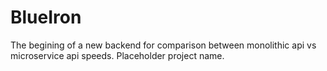 # BlueIron

The begining of a new backend for comparison between monolithic api vs microservice api speeds.
Placeholder project name.
